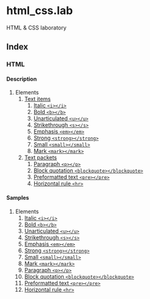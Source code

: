 # html_css.lab

HTML & CSS laboratory

## Index

### HTML

#### Description

1. Elements
    1. [Text items](html/doc/elements/text_items/README.md)
        1. [Italic `<i></i>`](html/doc/elements/text_items/README.md#italic)
        2. [Bold `<b></b>`](html/doc/elements/text_items/README.md#bold)
        3. [Unarticulated `<u></u>`](html/doc/elements/text_items/README.md#unarticulated)
        4. [Strikethrough `<s></s>`](html/doc/elements/text_items/README.md#strikethrough)
        5. [Emphasis `<em></em>`](html/doc/elements/text_items/README.md#emphasis)
        6. [Strong `<strong></strong>`](html/doc/elements/text_items/README.md#strong)
        7. [Small `<small></small>`](html/doc/elements/text_items/README.md#small)
        8. [Mark `<mark></mark>`](html/doc/elements/text_items/README.md#mark)
    2. [Text packets](html/doc/elements/text_packets/README.md)
        1. [Paragraph `<p></p>`](html/doc/elements/text_packets/README.md#paragraph)
        2. [Block quotation `<blockquote></blockquote>`](html/doc/elements/text_packets/README.md#block-quotation)
        3. [Preformatted text `<pre></pre>`](html/doc/elements/text_packets/README.md#preformatted-text)
        4. [Horizontal rule `<hr>`](html/doc/elements/text_packets/README.md#horizontal-rule)

#### Samples

1. Elements
    1. [Italic `<i></i>`](html/samples/elements/i/)
    2. [Bold `<b></b>`](html/samples/elements/b/)
    3. [Unarticulated `<u></u>`](html/samples/elements/u/)
    4. [Strikethrough `<s></s>`](html/samples/elements/s/)
    5. [Emphasis `<em></em>`](html/samples/elements/em/)
    6. [Strong `<strong></strong>`](html/samples/elements/strong/)
    7. [Small `<small></small>`](html/samples/elements/small/)
    8. [Mark `<mark></mark>`](html/samples/elements/mark/)
    9. [Paragraph `<p></p>`](html/samples/elements/p/)
    10. [Block quotation `<blockquote></blockquote>`](html/samples/elements/blockquote/)
    11. [Preformatted text `<pre></pre>`](html/samples/elements/pre/)
    12. [Horizontal rule `<hr>`](html/samples/elements/hr/)
